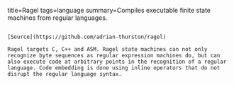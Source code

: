title=Ragel
tags=language
summary=Compiles executable finite state machines from regular languages. 
~~~~~~

[Source](https://github.com/adrian-thurston/ragel)

Ragel targets C, C++ and ASM. Ragel state machines can not only recognize byte sequences as regular expression machines do, but can also execute code at arbitrary points in the recognition of a regular language. Code embedding is done using inline operators that do not disrupt the regular language syntax.
